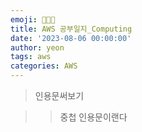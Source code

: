 ```yaml
---
emoji: 👩🏻‍💻
title: AWS 공부일지_Computing
date: '2023-08-06 00:00:00'
author: yeon
tags: aws
categories: AWS
---
```


> 인용문써보기

>> 중첩 인용문이랜다